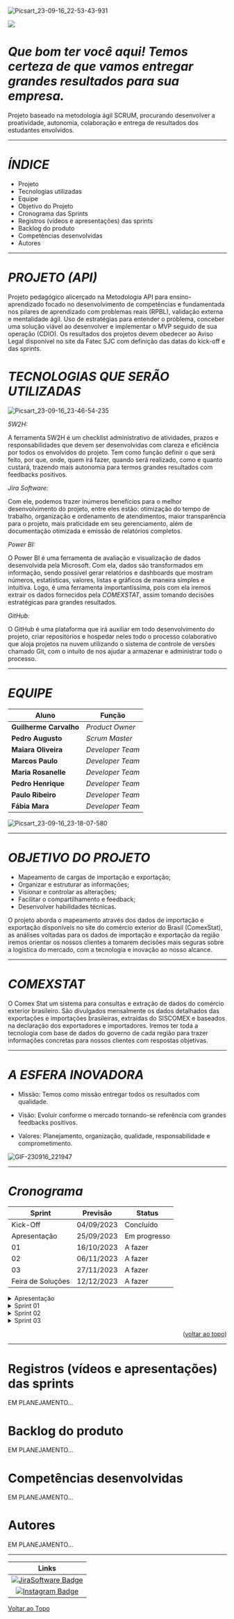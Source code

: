 ![Picsart_23-09-16_22-53-43-931](https://github.com/Guilhermecarvalhoribeiro/Esfera-Inovadora/assets/141978882/77370a3c-79f7-4c91-ac3a-01f384d24c97)


<a href="http://fatecsjc-prd.azurewebsites.net/"><img src="https://img.shields.io/badge/INSTITUIÇÃO%3A-FATEC SÃO JOSÉ DOS CAMPOS-blue"/></a></p>

# _Que bom ter você aqui! Temos certeza de que vamos entregar grandes resultados para sua empresa._

Projeto baseado na metodologia ágil SCRUM, procurando desenvolver a proatividade, autonomia, colaboração e entrega de resultados dos estudantes envolvidos.

------------------------------------------------------------------------------------------------------------------------------------------
# *ÍNDICE*

* Projeto
* Tecnologias utilizadas
* Equipe
* Objetivo do Projeto
* Cronograma das Sprints
* Registros (vídeos e apresentações) das sprints
* Backlog do produto
* Competências desenvolvidas
* Autores

------------------------------------------------------------------------------------------------------------------------------------------
# *PROJETO (API)* 

Projeto pedagógico alicerçado na Metodologia API para ensino-aprendizado focado no desenvolvimento de competências e fundamentada nos pilares de aprendizado com problemas reais (RPBL), validação externa e mentalidade ágil. 
Uso de estratégias para entender o problema, conceber uma solução viável ao desenvolver e implementar o MVP seguido de sua operação (CDIO). 
Os resultados dos projetos devem obedecer ao Aviso Legal disponível no site da Fatec SJC com definição das datas do kick-off e das sprints.



# *TECNOLOGIAS QUE SERÃO UTILIZADAS*

![Picsart_23-09-16_23-46-54-235](https://github.com/Guilhermecarvalhoribeiro/Esfera-Inovadora/assets/141978882/6b2013b9-5234-40b2-ba70-fbeaceddd1a8)

*5W2H:*

A ferramenta 5W2H é um checklist administrativo de atividades, prazos e responsabilidades que devem ser desenvolvidas com clareza e eficiência por todos os envolvidos do projeto. Tem como função definir o que será feito, por que, onde, quem irá fazer, quando será realizado, como e quanto custará, trazendo mais autonomia para termos grandes resultados com feedbacks positivos.

*Jira Software:*

Com ele, podemos trazer inúmeros benefícios para o melhor desenvolvimento do projeto, entre eles estão: otimização do tempo de trabalho, organização e ordenamento de atendimentos, maior transparência para o projeto, mais praticidade em seu gerenciamento, além de documentação otimizada e emissão de relatórios completos.

*Power BI:*

O Power BI é uma ferramenta de avaliação e visualização de dados desenvolvida pela Microsoft. Com ela, dados são transformados em informação, sendo possível gerar relatórios e dashboards que mostram números, estatísticas, valores, listas e gráficos de maneira simples e intuitiva. Logo, é uma ferramenta importantíssima, pois com ela iremos extrair os dados fornecidos pela *COMEXSTAT*, assim tomando decisões estratégicas para grandes resultados.

*GitHub:*

O GitHub é uma plataforma que irá auxiliar em todo desenvolvimento do projeto, criar repositórios e hospedar neles todo o processo colaborativo que aloja projetos na nuvem utilizando o sistema de controle de versões chamado Git, com o intuito de nos ajudar a armazenar e administrar todo o processo.

------------------------------------------------------------------------------------------------------------------------------------------
# *EQUIPE*

| Aluno         | Função           	
| ---------------- | ---------------- 
|__Guilherme Carvalho__  | *Product Owner*  
|__Pedro Augusto__| *Scrum Master* 
|__Maiara Oliveira__  | *Developer Team*  
|__Marcos Paulo__  | *Developer Team* 
|__Maria Rosanelle__ | *Developer Team* 
|__Pedro Henrique__| *Developer Team*
|__Paulo Ribeiro__| *Developer Team*
|__Fábia Mara__| *Developer Team*

![Picsart_23-09-16_23-18-07-580](https://github.com/Guilhermecarvalhoribeiro/Esfera-Inovadora/assets/141978882/2fdbfd60-f418-4505-8175-8f94d419b2d3)

------------------------------------------------------------------------------------------------------------------------------------------
# *OBJETIVO DO PROJETO*
* Mapeamento de cargas de importação e exportação;
* Organizar e estruturar as informações;
* Visionar e controlar as alterações;
* Facilitar o compartilhamento e feedback;
* Desenvolver habilidades técnicas.

O projeto aborda o mapeamento através dos dados
de importação e exportação disponíveis no site do
comércio exterior do Brasil (ComexStat), as análises
voltadas para os dados de importação e exportação
da região iremos orientar os nossos clientes a
tomarem decisões mais seguras sobre a logística do
mercado, com a tecnologia e inovação ao nosso
alcance.

------------------------------------------------------------------------------------------------------------------------------------------
# *COMEXSTAT*
O Comex Stat um sistema para consultas e extração de
dados do comércio exterior brasileiro. São divulgados
mensalmente os dados detalhados das exportações e
importações brasileiras, extraídas do SISCOMEX e
baseados na declaração dos exportadores e
importadores. Iremos ter toda a tecnologia com base de
dados do governo de cada região para trazer
informações concretas para nossos clientes com
respostas objetivas.

------------------------------------------------------------------------------------------------------------------------------------------
# *A ESFERA INOVADORA*

* Missão: Temos como missão entregar todos os resultados com qualidade.

* Visão: Evoluir conforme o mercado tornando-se referência com grandes feedbacks positivos.

* Valores: Planejamento, organização, qualidade, responsabilidade e comprometimento.

![GIF-230916_221947](https://github.com/Guilhermecarvalhoribeiro/Esfera-Inovadora/assets/141978882/6737278e-3d8a-42bb-8425-b7e971a2fa28)


------------------------------------------------------------------------------------------------------------------------------------------
# *Cronograma*

Sprint | Previsão | Status|
|------|--------|------
|Kick-Off | 04/09/2023 | Concluído |
|Apresentação| 25/09/2023 | Em progresso| 
|01|  16/10/2023| A fazer| 
|02| 06/11/2023 | A fazer|
|03| 27/11/2023 |A fazer | 
|Feira de Soluções|12/12/2023 |A fazer|

<details>
<summary>Apresentação</summary>

>Backlog
<div id="top"></div>
<p align="center">

 EM ANDAMENTO...
     
![ESFERA INOVADORA_ linha do tempo - Jira - Google Chrome 18_09_2023 00_05_11 (2)](https://github.com/Guilhermecarvalhoribeiro/Esfera-Inovadora/assets/141978882/bdd58102-0b99-4782-943f-7073262fd358)
![image](https://github.com/Guilhermecarvalhoribeiro/Esfera-Inovadora/assets/141979700/d96e2f6c-4c7c-4194-95db-25e751f87249)



<p align="center">
  
</details>

<details>
<summary>Sprint 01</summary>


>Backlog
<div id="top"></div>
<p align="center">
      
 EM DESENVOLVIMENTO...

</details>
  

<details>
<summary>Sprint 02</summary>

>Backlog
<div id="top"></div>
<p align="center">
    
  EM DESENVOLVIMENTO...

</details>
  

<details>
<summary>Sprint 03</summary>

>Backlog
<div id="top"></div>
<p align="center">
    
  EM DESENVOLVIMENTO...
  
</details>

<p align="right">(<a href="#top">voltar ao topo</a>)</p>

------------------------------------------------------------------------------------------------------------------------------------------

# Registros (vídeos e apresentações) das sprints
EM PLANEJAMENTO...

# Backlog do produto
EM PLANEJAMENTO...

# Competências desenvolvidas
EM PLANEJAMENTO...

# Autores
EM PLANEJAMENTO...

------------------------------------------------------------------------------------------------------------------------------------------

|      Links       |
| :-------------------------------------------------------------------------------------------------------------------------------------------------------------------------------------------------------------------------------------------------------------------------------------------------------------------------: |            
|    [![JiraSoftware Badge](https://github-production-user-asset-6210df.s3.amazonaws.com/141979700/267820843-92d874ba-2d74-4721-8402-b30cd8a4dce2.png)](https://pedrokill.atlassian.net/jira/software/projects/EIO/boards/8/timeline?shared=&atlOrigin=eyJpIjoiMTI3ZTdmNWEzYTZjNGI0NTk5NGFhMGM4NzUzYjY3NWYiLCJwIjoiaiJ9)     
|    [![Instagram Badge](https://github-production-user-asset-6210df.s3.amazonaws.com/141979700/267820260-f4e46aaa-5dad-49e9-bc09-e6dc37d72b12.png)](https://www.instagram.com/esfera_inovadora/)


<div id="voltartopo">
	<a href="#" id="subir">Voltar ao Topo</a>
</div>
